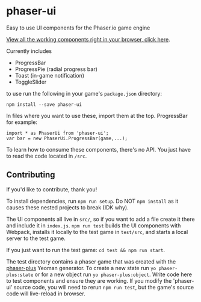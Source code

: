 # phaser-ui

Easy to use UI components for the Phaser.io game engine

[View all the working components right in your browser, click here](https://jarlowrey.github.io/phaser-ui/test/dist/).

Currently includes

- ProgressBar
- ProgressPie (radial progress bar)
- Toast (in-game notification)
- ToggleSlider

to use run the following in your game's `package.json` directory:

`npm install --save phaser-ui`

In files where you want to use these, import them at the top. ProgressBar for example:

```
import * as PhaserUi from 'phaser-ui';
var bar = new PhaserUi.ProgressBar(game,...);
```

To learn how to consume these components, there's no API. 
You just have to read the code located in `/src`.

## Contributing

If you'd like to contribute, thank you!

To install dependencies, run `npm run setup`. 
Do NOT `npm install` as it causes these nested projects to break (IDK why).

The UI components all live in `src/`, so if you want to add a file create it there and include it in `index.js`.
`npm run test` builds the UI components with Webpack, installs it locally to the test game in `test/src`, and starts a local server to the test game.

If you just want to run the test game: `cd test && npm run start`.

The test directory contains a phaser game that was created with the [phaser-plus](https://github.com/rblopes/generator-phaser-plus) Yeoman generator.
To create a new state run `yo phaser-plus:state` or for a new object run `yo phaser-plus:object`.
Write code here to test components and ensure they are working.
If you modify the 'phaser-ui' source code, you will need to rerun `npm run test`, but the game's source code will live-reload in browser.
